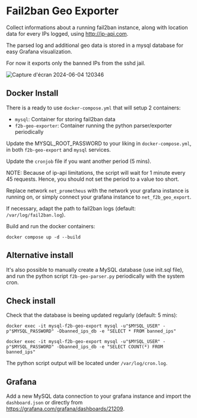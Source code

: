 # Fail2ban Geo Exporter

Collect informations about a running fail2ban instance, along with location data for every IPs logged, using http://ip-api.com.

The parsed log and additional geo data is stored in a mysql database for easy Grafana visualization.

For now it exports only the banned IPs from the sshd jail.

![Capture d'écran 2024-06-04 120346](https://github.com/bastreynard/fail2ban-geo-exporter/assets/26840072/313b99c0-00f8-482e-8927-c0654fd2d717)

## Docker Install

There is a ready to use `docker-compose.yml` that will setup 2 containers:

- `mysql`: Container for storing fail2ban data
- `f2b-geo-exporter`: Container running the python parser/exporter periodically

Update the MYSQL_ROOT_PASSWORD to your liking in `docker-compose.yml`, in both `f2b-geo-export` and `mysql` services.

Update the `cronjob` file if you want another period (5 mins).

NOTE: Because of ip-api limitations, the script will wait for 1 minute every 45 requests. Hence, you should not set the period to a value too short.

Replace network `net_prometheus` with the network your grafana instance is running on, or simply connect your grafana instance to `net_f2b_geo_export`.

If necessary, adapt the path to fail2ban logs (default: `/var/log/fail2ban.log`).

Build and run the docker containers:

`docker compose up -d --build`

## Alternative install

It's also possible to manually create a MySQL database (use init.sql file), and run the python script `f2b-geo-parser.py` periodically with the system cron.

## Check install

Check that the database is beeing updated regularly (default: 5 mins):

`docker exec -it mysql-f2b-geo-export mysql -u"$MYSQL_USER" -p"$MYSQL_PASSWORD" -Dbanned_ips_db -e "SELECT * FROM banned_ips"`

`docker exec -it mysql-f2b-geo-export mysql -u"$MYSQL_USER" -p"$MYSQL_PASSWORD" -Dbanned_ips_db -e "SELECT COUNT(*) FROM banned_ips"`

The python script output will be located under `/var/log/cron.log`.

## Grafana

Add a new MySQL data connection to your grafana instance and import the `dashboard.json` or directly from https://grafana.com/grafana/dashboards/21209.

